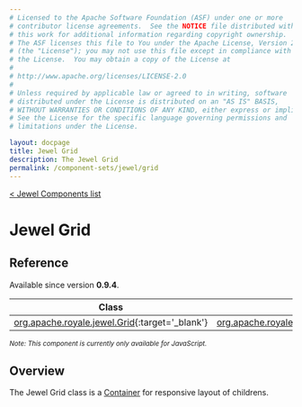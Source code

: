 ```yaml
---
# Licensed to the Apache Software Foundation (ASF) under one or more
# contributor license agreements.  See the NOTICE file distributed with
# this work for additional information regarding copyright ownership.
# The ASF licenses this file to You under the Apache License, Version 2.0
# (the "License"); you may not use this file except in compliance with
# the License.  You may obtain a copy of the License at
# 
# http://www.apache.org/licenses/LICENSE-2.0
# 
# Unless required by applicable law or agreed to in writing, software
# distributed under the License is distributed on an "AS IS" BASIS,
# WITHOUT WARRANTIES OR CONDITIONS OF ANY KIND, either express or implied.
# See the License for the specific language governing permissions and
# limitations under the License.

layout: docpage
title: Jewel Grid
description: The Jewel Grid
permalink: /component-sets/jewel/grid
---
```

[< Jewel Components list](component-sets/jewel)

# Jewel Grid

## Reference

Available since version __0.9.4__.

| Class                 	    | Extends                           |
|------------------------------	|----------------------------------	|
| [org.apache.royale.jewel.Grid](https://royale.apache.org/asdoc/index.html#!org.apache.royale.jewel/Grid){:target='_blank'} | [org.apache.royale.jewel.supportClasses.container.AlignmentItemsContainer](https://royale.apache.org/asdoc/index.html#!org.apache.royale.jewel.supportClasses.container/AlignmentItemsContainer){:target='_blank'} |

<sup>_Note: This component is currently only available for JavaScript._</sup>

## Overview

The Jewel Grid class is a [Container](component-sets/jewel/container) for responsive layout of childrens.

